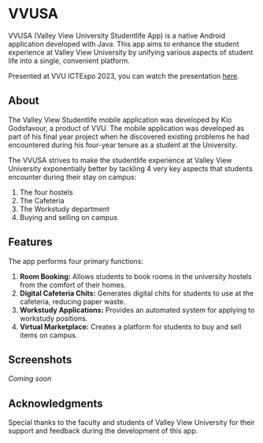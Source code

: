 # VVUSA

VVUSA (Valley View University Studentlife App) is a native Android application developed with Java. This app aims to enhance the student experience at Valley View University by unifying various aspects of student life into a single, convenient platform. 

Presented at VVU ICTExpo 2023, you can watch the presentation [here](https://youtu.be/L6lbALwX2c0?si=0Mt4q96zEPnXtS1i).

## About

The Valley View Studentlife mobile application was developed by Kio Godsfavour, a product of VVU. The mobile application was developed as part of his final year project when he discovered existing problems he had encountered during his four-year tenure as a student at the University.

The VVUSA strives to make the studentlife experience at Valley View University exponentially better by tackling 4 very key aspects that students encounter during their stay on campus:

1. The four hostels
2. The Cafeteria
3. The Workstudy department
4. Buying and selling on campus

## Features

The app performs four primary functions:

1. **Room Booking:** Allows students to book rooms in the university hostels from the comfort of their homes.
2. **Digital Cafeteria Chits:** Generates digital chits for students to use at the cafeteria, reducing paper waste.
3. **Workstudy Applications:** Provides an automated system for applying to workstudy positions.
4. **Virtual Marketplace:** Creates a platform for students to buy and sell items on campus.

## Screenshots

*Coming soon*

## Acknowledgments

Special thanks to the faculty and students of Valley View University for their support and feedback during the development of this app.
